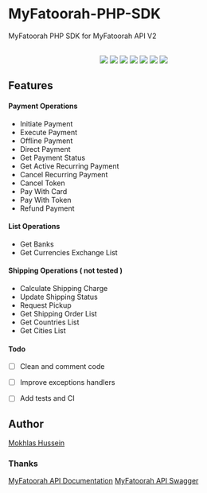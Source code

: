# MyFatoorah-PHP-SDK
MyFatoorah PHP SDK for MyFatoorah API V2

<p align="center">
    <br>
    <a href="https://packagist.org/packages/imokhles/myfatoorah-php-sdk" title="Latest Version on Packagist"><img src="https://img.shields.io/packagist/v/imokhles/myfatoorah-php-sdk.svg?style=flat-square"></a>
    <a href="https://packagist.org/packages/backpack/crud" title="Total Downloads"><img src="https://img.shields.io/packagist/dt/backpack/crud.svg?style=flat-square"></a>
    <a href="https://scrutinizer-ci.com/g/laravel-backpack/crud" title="Quality Score"><img src="https://img.shields.io/scrutinizer/g/laravel-backpack/crud.svg?style=flat-square"></a>
    <a href="https://travis-ci.org/Laravel-Backpack/CRUD" title="Build Status"><img src="https://img.shields.io/travis/Laravel-Backpack/CRUD/master.svg?style=flat-square"></a>
    <a href="https://styleci.io/repos/53581270" title="Style CI"><img src="https://styleci.io/repos/53581270/shield"></a>
    <a href="https://scrutinizer-ci.com/g/laravel-backpack/crud/code-structure" title="Coverage Status"><img src="https://img.shields.io/scrutinizer/coverage/g/laravel-backpack/crud.svg?style=flat-square"></a>
    <a href="LICENSE.md" title="Software License"><img src="https://img.shields.io/badge/License-dual-blue"></a>
</p>

## Features

#### Payment Operations
* Initiate Payment
* Execute Payment
* Offline Payment
* Direct Payment
* Get Payment Status
* Get Active Recurring Payment
* Cancel Recurring Payment
* Cancel Token
* Pay With Card
* Pay With Token
* Refund Payment

#### List Operations
* Get Banks
* Get Currencies Exchange List

#### Shipping Operations ( not tested )
* Calculate Shipping Charge
* Update Shipping Status
* Request Pickup
* Get Shipping Order List
* Get Countries List
* Get Cities List


#### Todo
* [ ] Clean and comment code
* [ ] Improve exceptions handlers
* [ ] Add tests and CI



## Author
[Mokhlas Hussein][link-author]

### Thanks
[MyFatoorah API Documentation][MyFatoorah-documentation-api]
[MyFatoorah API Swagger][MyFatoorah-swagger-link]

[MyFatoorah-documentation-api]: https://myfatoorah.readme.io/docs
[MyFatoorah-swagger-link]: https://apitest.myfatoorah.com/swagger/ui/index
[link-author]: https://twitter.com/imokhles
